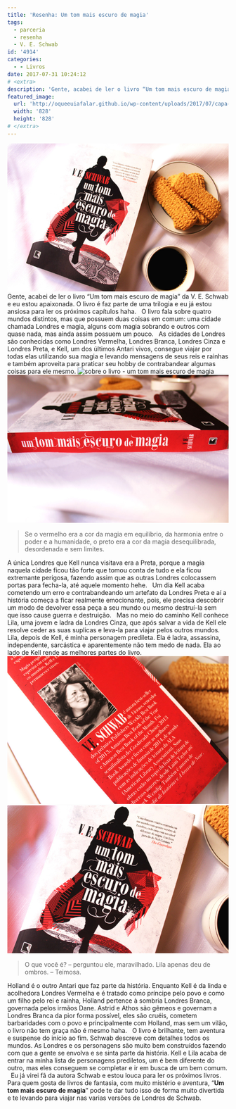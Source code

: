 ```yaml
---
title: 'Resenha: Um tom mais escuro de magia'
tags:
  - parceria
  - resenha
  - V. E. Schwab
id: '4914'
categories:
  - - Livros
date: 2017-07-31 10:24:12
# <extra>
description: 'Gente, acabei de ler o livro “Um tom mais escuro de magia” da V. E. Schwab e eu estou apaixonada. O livro é faz parte de uma trilogia e eu já estou ansiosa para ler os próximos capítulos haha. &nbsp; O livro fala sobre quatro mundos distintos, mas que possuem duas coisas em comum: uma cidade chamada Londres e magia, alguns com magia sobrando e outros com quase nada, mas ainda assim possuem um pouco. &nbsp; As cidades de Londres são conhecidas como Londres Vermelha, Londres Branca, Londres Cinza e Londres Preta, e Kell, um dos últimos Antari vivos, consegue viajar por todas elas utilizando sua magia e levando mensagens de seus reis e rainhas e também aproveita para praticar seu hobby de contrabandear algumas coisas para ele mesmo. Se o vermelho era a cor da magia em equilíbrio, da &hellip;'
featured_image: 
  url: 'http://oqueeuiafalar.github.io/wp-content/uploads/2017/07/capa-do-livro-um-tom-mais-escuro-de-magia.jpg'
  width: '828'
  height: '828'
# </extra>
---
```


![resumo - um tom mais escuro de magia ](/wp-content/uploads/2017/07/resenha-um-tom-mais-escuro-de-magia.jpg) Gente, acabei de ler o livro “Um tom mais escuro de magia” da V. E. Schwab e eu estou apaixonada. O livro é faz parte de uma trilogia e eu já estou ansiosa para ler os próximos capítulos haha.   O livro fala sobre quatro mundos distintos, mas que possuem duas coisas em comum: uma cidade chamada Londres e magia, alguns com magia sobrando e outros com quase nada, mas ainda assim possuem um pouco.   As cidades de Londres são conhecidas como Londres Vermelha, Londres Branca, Londres Cinza e Londres Preta, e Kell, um dos últimos Antari vivos, consegue viajar por todas elas utilizando sua magia e levando mensagens de seus reis e rainhas e também aproveita para praticar seu hobby de contrabandear algumas coisas para ele mesmo. ![sobre o livro - um tom mais escuro de magia](/wp-content/uploads/2017/07/página-do-livro-um-tom-mais-escuro-de-magia.jpg) ![resumo do livro um tom mais escuro de magia](/wp-content/uploads/2017/07/lombada-do-livro-um-tom-mais-escuro-de-magia.jpg)

> Se o vermelho era a cor da magia em equilíbrio, da harmonia entre o poder e a humanidade, o preto era a cor da magia desequilibrada, desordenada e sem limites.

A única Londres que Kell nunca visitava era a Preta, porque a magia naquela cidade ficou tão forte que tomou conta de tudo e ela ficou extremante perigosa, fazendo assim que as outras Londres colocassem portas para fecha-la, até aquele momento hehe.   Um dia Kell acaba cometendo um erro e contrabandeando um artefato da Londres Preta e aí a história começa a ficar realmente emocionante, pois, ele precisa descobrir um modo de devolver essa peça a seu mundo ou mesmo destruí-la sem que isso cause guerra e destruição.   Mas no meio do caminho Kell conhece Lila, uma jovem e ladra da Londres Cinza, que após salvar a vida de Kell ele resolve ceder as suas suplicas e leva-la para viajar pelos outros mundos. Lila, depois de Kell, é minha personagem predileta. Ela é ladra, assassina, independente, sarcástica e aparentemente não tem medo de nada. Ela ao lado de Kell rende as melhores partes do livro. ![livro um tom mais escuro de magia](/wp-content/uploads/2017/07/resenha-do-livro-um-tom-mais-escuro-de-magia.jpg) ![resumo do livro - um tom mais escuro de magia](/wp-content/uploads/2017/07/capa-do-livro-um-tom-mais-escuro-de-magia.jpg)

> O que você é? – perguntou ele, maravilhado. Lila apenas deu de ombros. – Teimosa.

Holland é o outro Antari que faz parte da história. Enquanto Kell é da linda e acolhedora Londres Vermelha e é tratado como príncipe pelo povo e como um filho pelo rei e rainha, Holland pertence à sombria Londres Branca, governada pelos irmãos Dane. Astrid e Athos são gêmeos e governam a Londres Branca da pior forma possível, eles são cruéis, cometem barbaridades com o povo e principalmente com Holland, mas sem um vilão, o livro não tem graça não é mesmo haha.   O livro é brilhante, tem aventura e suspense do início ao fim. Schwab descreve com detalhes todos os mundos. As Londres e os personagens são muito bem construídos fazendo com que a gente se envolva e se sinta parte da história. Kell e Lila acaba de entrar na minha lista de personagens prediletos, um é bem diferente do outro, mas eles conseguem se completar e ir em busca de um bem comum.   Eu já virei fã da autora Schwab e estou louca para ler os próximos livros. Para quem gosta de livros de fantasia, com muito mistério e aventura, “**Um tom mais escuro de magia**” pode te dar tudo isso de forma muito divertida e te levando para viajar nas varias versões de Londres de Schwab.
